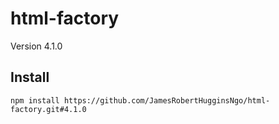 # html-factory

Version 4.1.0

## Install

``` console
npm install https://github.com/JamesRobertHugginsNgo/html-factory.git#4.1.0
```
